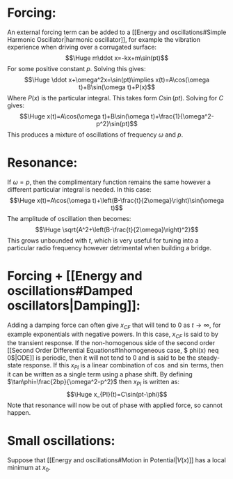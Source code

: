 # Forcing:

An external forcing term can be added to a [[Energy and oscillations#Simple Harmonic Oscillator|harmonic oscillator]], for example the vibration experience when driving over a corrugated surface:$$\Huge m\ddot x=-kx+m\sin(pt)$$For some positive constant $p$. Solving this gives:$$\Huge \ddot x+\omega^2x=\sin(pt)\implies x(t)=A\cos(\omega t)+B\sin(\omega t)+P(x)$$Where $P(x)$ is the particular integral. This takes form $C\sin(pt)$. Solving for $C$ gives:$$\Huge x(t)=A\cos(\omega t)+B\sin(\omega t)+\frac{1}{\omega^2-p^2}\sin(pt)$$This produces a mixture of oscillations of frequency $\omega$ and $p$. 

# Resonance:

If $\omega=p$, then the complimentary function remains the same however a different particular integral is needed. In this case:$$\Huge x(t)=A\cos(\omega t)+\left(B-\frac{t}{2\omega}\right)\sin(\omega t)$$The amplitude of oscillation then becomes:$$\Huge \sqrt{A^2+\left(B-\frac{t}{2\omega}\right)^2}$$This grows unbounded with $t$, which is very useful for tuning into a particular radio frequency however detrimental when building a bridge.

# Forcing + [[Energy and oscillations#Damped oscillators|Damping]]:

Adding a damping force can often give $x_{CF}$ that will tend to $0$ as $t\to\infty$, for example exponentials with negative powers. In this case, $x_{CF}$ is said to by the transient response. If the non-homogenous side of the second order [[Second Order Differential Equations#Inhomogeneous case, $ phi(x) neq 0$|ODE]] is periodic, then it will not tend to $0$ and is said to be the steady-state response. If this $x_{PI}$ is a linear combination of $\cos$ and $\sin$ terms, then it can be written as a single term using a phase shift. By defining $\tan\phi=\frac{2bp}{\omega^2-p^2}$ then $x_{PI}$ is written as:$$\Huge x_{PI}(t)=C\sin(pt-\phi)$$Note that resonance will now be out of phase with applied force, so cannot happen.

# Small oscillations:

Suppose that [[Energy and oscillations#Motion in Potential|$V(x)$]] has a local minimum at $x_0$.